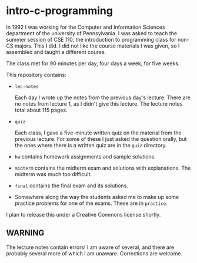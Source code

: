 intro-c-programming
===================

In 1992 I was working for the Computer and Information Sciences
department of the university of Pennsylvania. I was asked to teach the
summer session of CSE 110, the introduction to programming class for
non-CS majors.  This I did.  I did not like the course materials I was
given, so I assembled and taught a different course.

The class met for 90 minutes per day, four days a week, for five weeks.

This repository contains:

  * `lec-notes`

    Each day I wrote up the notes from the previous day's lecture.
    There are no notes from lecture 1, as I didn't give this lecture.
    The lecture notes total about 115 pages.

  * `quiz`

    Each class, I gave a five-minute written quiz on the material from
    the previous lecture.  For some of these I just asked the question
    orally, but the ones where there is a written quiz are in the
    `quiz` directory.

  * `hw` contains homework assignments and sample solutions.

  * `midterm` contains the midterm exam and solutions with
    explanations.  The midterm was much too difficult.

  * `final` contains the final exam and its solutions.

  * Somewhere along the way the students asked me to make up some
    practice problems for one of the exams.  These are in `practice`.

I plan to release this under a Creative Commons license shortly.

WARNING
-------

The lecture notes contain errors!  I am aware of several, and there
are probably several more of which I am unaware.  Corrections are welcome.
